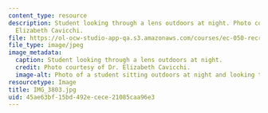 ```yaml
---
content_type: resource
description: Student looking through a lens outdoors at night. Photo courtesy of Dr.
  Elizabeth Cavicchi.
file: https://ol-ocw-studio-app-qa.s3.amazonaws.com/courses/ec-050-recreate-experiments-from-history-inform-the-future-from-the-past-galileo-january-iap-2010/45ae63bf15bd492ecece21085caa96e3_IMG_3803.jpg
file_type: image/jpeg
image_metadata:
  caption: Student looking through a lens outdoors at night.
  credit: Photo courtesy of Dr. Elizabeth Cavicchi.
  image-alt: Photo of a student sitting outdoors at night and looking through a lens.
resourcetype: Image
title: IMG_3803.jpg
uid: 45ae63bf-15bd-492e-cece-21085caa96e3
---
```

